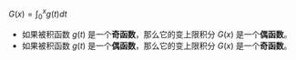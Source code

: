 $G(x) = \int_{0}^{x} g(t) dt$
*   如果被积函数 $g(t)$ 是一个**奇函数**，那么它的变上限积分 $G(x)$ 是一个**偶函数**。
*   如果被积函数 $g(t)$ 是一个**偶函数**，那么它的变上限积分 $G(x)$ 是一个**奇函数**。